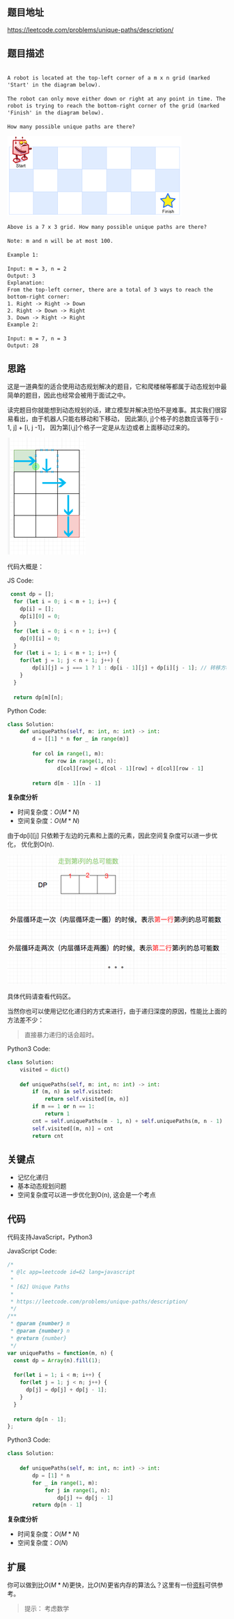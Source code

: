 
## 题目地址
https://leetcode.com/problems/unique-paths/description/

## 题目描述
```

A robot is located at the top-left corner of a m x n grid (marked 'Start' in the diagram below).

The robot can only move either down or right at any point in time. The robot is trying to reach the bottom-right corner of the grid (marked 'Finish' in the diagram below).

How many possible unique paths are there?
```
![62.unique-paths-1](../assets/problems/62.unique-paths-1.png)

```
Above is a 7 x 3 grid. How many possible unique paths are there?

Note: m and n will be at most 100.

Example 1:

Input: m = 3, n = 2
Output: 3
Explanation:
From the top-left corner, there are a total of 3 ways to reach the bottom-right corner:
1. Right -> Right -> Down
2. Right -> Down -> Right
3. Down -> Right -> Right
Example 2:

Input: m = 7, n = 3
Output: 28
```

## 思路

这是一道典型的适合使用动态规划解决的题目，它和爬楼梯等都属于动态规划中最简单的题目，因此也经常会被用于面试之中。

读完题目你就能想到动态规划的话，建立模型并解决恐怕不是难事。其实我们很容易看出，由于机器人只能右移动和下移动，
因此第[i, j]个格子的总数应该等于[i - 1, j] + [i, j -1]， 因为第[i,j]个格子一定是从左边或者上面移动过来的。

![62.unique-paths-2](../assets/problems/62.unique-paths-2.png)

代码大概是：

JS Code:

```js
 const dp = [];
  for (let i = 0; i < m + 1; i++) {
    dp[i] = [];
    dp[i][0] = 0;
  }
  for (let i = 0; i < n + 1; i++) {
    dp[0][i] = 0;
  }
  for (let i = 1; i < m + 1; i++) {
    for(let j = 1; j < n + 1; j++) {
        dp[i][j] = j === 1 ? 1 : dp[i - 1][j] + dp[i][j - 1]; // 转移方程
    }
  }

  return dp[m][n];

```

Python Code:

```python
class Solution:
    def uniquePaths(self, m: int, n: int) -> int:
        d = [[1] * n for _ in range(m)]

        for col in range(1, m):
            for row in range(1, n):
                d[col][row] = d[col - 1][row] + d[col][row - 1]

        return d[m - 1][n - 1]
 ```
 
 **复杂度分析**
 
 - 时间复杂度：$O(M * N)$
 - 空间复杂度：$O(M * N)$

由于dp[i][j] 只依赖于左边的元素和上面的元素，因此空间复杂度可以进一步优化， 优化到O(n).

![62.unique-paths-3](../assets/problems/62.unique-paths-3.png)

具体代码请查看代码区。


当然你也可以使用记忆化递归的方式来进行，由于递归深度的原因，性能比上面的方法差不少：

> 直接暴力递归的话会超时。

Python3 Code:
```python
class Solution:
    visited = dict()

    def uniquePaths(self, m: int, n: int) -> int:
        if (m, n) in self.visited:
            return self.visited[(m, n)]
        if m == 1 or n == 1:
            return 1
        cnt = self.uniquePaths(m - 1, n) + self.uniquePaths(m, n - 1)
        self.visited[(m, n)] = cnt
        return cnt
 ```

## 关键点

- 记忆化递归
- 基本动态规划问题
- 空间复杂度可以进一步优化到O(n), 这会是一个考点
## 代码

代码支持JavaScript，Python3

JavaScript Code:

```js
/*
 * @lc app=leetcode id=62 lang=javascript
 *
 * [62] Unique Paths
 *
 * https://leetcode.com/problems/unique-paths/description/
 */
/**
 * @param {number} m
 * @param {number} n
 * @return {number}
 */
var uniquePaths = function(m, n) {
  const dp = Array(n).fill(1);
  
  for(let i = 1; i < m; i++) {
    for(let j = 1; j < n; j++) {
      dp[j] = dp[j] + dp[j - 1];
    } 
  }

  return dp[n - 1];
};
```

Python3 Code:

```python
class Solution:

    def uniquePaths(self, m: int, n: int) -> int:
        dp = [1] * n
        for _ in range(1, m):
            for j in range(1, n):
                dp[j] += dp[j - 1]
        return dp[n - 1]
```

 **复杂度分析**
 
 - 时间复杂度：$O(M * N)$
 - 空间复杂度：$O(N)$
 
 ## 扩展
 
 你可以做到比$O(M * N)$更快，比$O(N)$更省内存的算法么？这里有一份[资料](https://leetcode.com/articles/unique-paths/)可供参考。
 > 提示： 考虑数学
